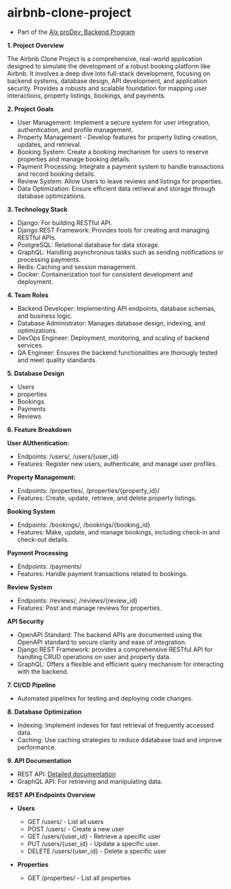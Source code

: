 # airbnb-clone-project

- Part of the [Alx proDev: Backend Program](https://www.alxafrica.com/programme/prodev-backend/)

**1. Project Overview**

The Airbnb Clone Project is a comprehensive, real-world application designed to simulate the development of a robust booking platform like Airbnb. It involves a deep dive into full-stack development, focusing on backend systems, database design, API development, and application security. Provides a robusts and scalable foundation for mapping user interactions, property listings, bookings, and payments.

**2. Project Goals**

- User Management: Implement a secure system for user integration, authentication, and profile management.
- Property Management - Develop features for property listing creation, updates, and retrieval.
- Booking System: Create a booking mechanism for users to reserve properties and manage booking details. 
- Payment Processing: Integrate a payment system to handle transactions and record booking details. 
- Review System: Allow Users to leave reviews and listings for properties. 
- Data Optimization: Ensure efficient data retrieval and storage through database optimizations. 

**3. Technology Stack**
- Django: For building RESTful API.
- Django REST Framework: Provides tools for creating and managing RESTful APIs.
- PostgreSQL: Relational database for data storage.
- GraphQL: Handling asynchronous tasks such as sending notifications or processing payments. 
- Redis: Caching and session management. 
- Docker: Containerization tool for consistent development and deployment. 

**4. Team Roles**
- Backend Developer: Implementing API endpoints, database schemas, and business logic.
- Database Administrator: Manages database design, indexing, and optimizations.
- DevOps Engineer: Deployment, monitoring, and scaling of backend services.
- QA Engineer: Ensures the backend functionalities are thorougly tested and meet quality standards.

**5. Database Design**

- Users
- properties
- Bookings
- Payments
- Reviews

**6. Feature Breakdown**

**User AUthentication:**
- Endpoints: /users/, /users/{user_id}
- Features: Register new users, authenticate, and manage user profiles. 

**Property Management:**
- Endpoints: /properties/, /properties/{property_id}/
- Features: Create, update, retrieve, and delete property listings. 

**Booking System**
- Endpoints: /bookings/, /bookings/{booking_id}
- Features: Make, update, and manage bookings, including check-in and check-out details. 

**Payment Processing**
- Endpoints: /payments/
- Features: Handle payment transactions related to bookings. 

**Review System**
- Endpoints: /reviews/, /reviews/{review_id}
- Features: Post and manage reviews for properties. 

**API Security**
- OpenAPI Standard: The backend APIs are documented using the OpenAPI standard to secure clarity and ease of integration.
- Django REST Framework: provides a comprehensive RESTful API for handling CRUD operations on user and property data.
- GraphQL: Offers a flexible and efficient query mechanism for interacting with the backend. 

**7. CI/CD Pipeline**
- Automated pipelines for testing and deploying code changes. 

**8. Database Optimization**
- Indexing: Implement indexes for fast retrieval of frequently accessed data.
- Caching: Use caching strategies to reduce ddatabase load and improve performance.

**9. API Documentation**
- REST API: [Detailed documentation](https://restfulapi.net/)
- GraphQL API: For retrieving and manipulating data. 

**REST API Endpoints Overview**

- **Users**
    - GET /users/ - List all users
    - POST /users/ - Create a new user
    - GET /users/{user_id} - Retrieve a specific user
    - PUT /users/{user_id} - Update a specific user.
    - DELETE /users/{user_id} - Delete a specific user

- **Properties**
    - GET /properties/ - List all properties